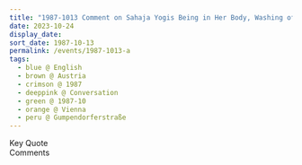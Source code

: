 ```yaml
---
title: "1987-1013 Comment on Sahaja Yogis Being in Her Body, Washing of the Lotus Feet, During Visit after Shopping, New Āśhram, Gumpendorferstraße, Vienna, Austria"
date: 2023-10-24
display_date: 
sort_date: 1987-10-13
permalink: /events/1987-1013-a
tags:
  - blue @ English
  - brown @ Austria
  - crimson @ 1987
  - deeppink @ Conversation
  - green @ 1987-10
  - orange @ Vienna
  - peru @ Gumpendorferstraße
---
```


<wave-list>
  <list-title color="green" width="75">Key Quote</list-title>
  <list-item color="BlanchedAlmond"  width="200"></list-item>
  <list-item color="Lavender"></list-item>
  <list-item color="BlanchedAlmond"></list-item>
</wave-list>

<br>

<wave-list>
  <list-title color="green" width="75">Comments</list-title>
  <list-item color="BlanchedAlmond"  width="200"></list-item>
  <list-item color="Lavender"></list-item>
  <list-item color="BlanchedAlmond"></list-item>
</wave-list>